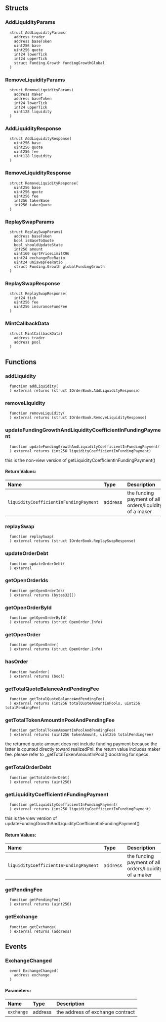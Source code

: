 


## Structs
### AddLiquidityParams
```solidity
  struct AddLiquidityParams(
    address trader
    address baseToken
    uint256 base
    uint256 quote
    int24 lowerTick
    int24 upperTick
    struct Funding.Growth fundingGrowthGlobal
  )
```



### RemoveLiquidityParams
```solidity
  struct RemoveLiquidityParams(
    address maker
    address baseToken
    int24 lowerTick
    int24 upperTick
    uint128 liquidity
  )
```



### AddLiquidityResponse
```solidity
  struct AddLiquidityResponse(
    uint256 base
    uint256 quote
    uint256 fee
    uint128 liquidity
  )
```



### RemoveLiquidityResponse
```solidity
  struct RemoveLiquidityResponse(
    uint256 base
    uint256 quote
    uint256 fee
    int256 takerBase
    int256 takerQuote
  )
```



### ReplaySwapParams
```solidity
  struct ReplaySwapParams(
    address baseToken
    bool isBaseToQuote
    bool shouldUpdateState
    int256 amount
    uint160 sqrtPriceLimitX96
    uint24 exchangeFeeRatio
    uint24 uniswapFeeRatio
    struct Funding.Growth globalFundingGrowth
  )
```



### ReplaySwapResponse
```solidity
  struct ReplaySwapResponse(
    int24 tick
    uint256 fee
    uint256 insuranceFundFee
  )
```



### MintCallbackData
```solidity
  struct MintCallbackData(
    address trader
    address pool
  )
```




## Functions
### addLiquidity
```solidity
  function addLiquidity(
  ) external returns (struct IOrderBook.AddLiquidityResponse)
```




### removeLiquidity
```solidity
  function removeLiquidity(
  ) external returns (struct IOrderBook.RemoveLiquidityResponse)
```




### updateFundingGrowthAndLiquidityCoefficientInFundingPayment
```solidity
  function updateFundingGrowthAndLiquidityCoefficientInFundingPayment(
  ) external returns (int256 liquidityCoefficientInFundingPayment)
```

this is the non-view version of getLiquidityCoefficientInFundingPayment()


#### Return Values:
| Name                           | Type          | Description                                                                  |
| :----------------------------- | :------------ | :--------------------------------------------------------------------------- |
|`liquidityCoefficientInFundingPayment`| address | the funding payment of all orders/liquidity of a maker
### replaySwap
```solidity
  function replaySwap(
  ) external returns (struct IOrderBook.ReplaySwapResponse)
```




### updateOrderDebt
```solidity
  function updateOrderDebt(
  ) external
```




### getOpenOrderIds
```solidity
  function getOpenOrderIds(
  ) external returns (bytes32[])
```




### getOpenOrderById
```solidity
  function getOpenOrderById(
  ) external returns (struct OpenOrder.Info)
```




### getOpenOrder
```solidity
  function getOpenOrder(
  ) external returns (struct OpenOrder.Info)
```




### hasOrder
```solidity
  function hasOrder(
  ) external returns (bool)
```




### getTotalQuoteBalanceAndPendingFee
```solidity
  function getTotalQuoteBalanceAndPendingFee(
  ) external returns (int256 totalQuoteAmountInPools, uint256 totalPendingFee)
```




### getTotalTokenAmountInPoolAndPendingFee
```solidity
  function getTotalTokenAmountInPoolAndPendingFee(
  ) external returns (uint256 tokenAmount, uint256 totalPendingFee)
```

the returned quote amount does not include funding payment because
     the latter is counted directly toward realizedPnl.
     the return value includes maker fee.
     please refer to _getTotalTokenAmountInPool() docstring for specs


### getTotalOrderDebt
```solidity
  function getTotalOrderDebt(
  ) external returns (uint256)
```




### getLiquidityCoefficientInFundingPayment
```solidity
  function getLiquidityCoefficientInFundingPayment(
  ) external returns (int256 liquidityCoefficientInFundingPayment)
```

this is the view version of updateFundingGrowthAndLiquidityCoefficientInFundingPayment()


#### Return Values:
| Name                           | Type          | Description                                                                  |
| :----------------------------- | :------------ | :--------------------------------------------------------------------------- |
|`liquidityCoefficientInFundingPayment`| address | the funding payment of all orders/liquidity of a maker
### getPendingFee
```solidity
  function getPendingFee(
  ) external returns (uint256)
```




### getExchange
```solidity
  function getExchange(
  ) external returns (address)
```





## Events
### ExchangeChanged
```solidity
  event ExchangeChanged(
    address exchange
  )
```


#### Parameters:
| Name                           | Type          | Description                                    |
| :----------------------------- | :------------ | :--------------------------------------------- |
|`exchange`| address | the address of exchange contract
